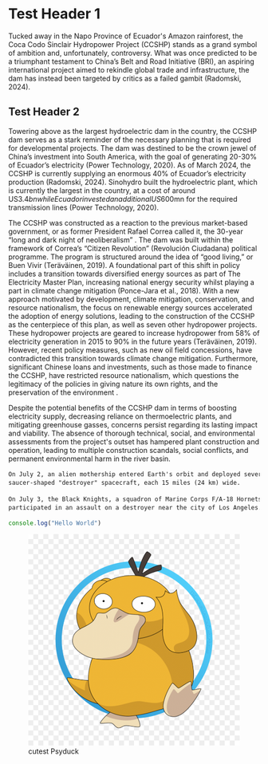 # Test Header 1
Tucked away in the Napo Province of Ecuador's Amazon rainforest, the Coca Codo Sinclair Hydropower Project (CCSHP) stands as a grand symbol of ambition and, unfortunately, controversy. What was once predicted to be a triumphant testament to China’s Belt and Road Initiative (BRI), an aspiring international project aimed to rekindle global trade and infrastructure, the dam has instead been targeted by critics as a failed gambit (Radomski, 2024).  

## Test Header 2
Towering above as the largest hydroelectric dam in the country, the CCSHP dam serves as a stark reminder of the necessary planning that is required for developmental projects. The dam was destined to be the crown jewel of China’s investment into South America, with the goal of generating 20-30% of Ecuador’s electricity (Power Technology, 2020). As of March 2024, the CCSHP is currently supplying an enormous 40% of Ecuador’s electricity production (Radomski, 2024). Sinohydro built the hydroelectric plant, which is currently the largest in the country, at a cost of around US$3.4bn while Ecuador invested an additional US$600mn for the required transmission lines (Power Technology, 2020).  

The CCSHP was constructed as a reaction to the previous market-based government, or as former President Rafael Correa called it, the 30-year “long and dark night of neoliberalism” . The dam was built within the framework of Correa’s “Citizen Revolution” (Revolución Ciudadana) political programme. The program is structured around the idea of “good living,” or Buen Vivir (Teräväinen, 2019). A foundational part of this shift in policy includes a transition towards diversified energy sources as part of The Electricity Master Plan, increasing national energy security whilst playing a part in climate change mitigation (Ponce-Jara et al., 2018). With a new approach motivated by development, climate mitigation, conservation, and resource nationalism, the focus on renewable energy sources accelerated the adoption of energy solutions, leading to the construction of the CCSHP as the centerpiece of this plan, as well as seven other hydropower projects. These hydropower projects are geared to increase hydropower from 58% of electricity generation in 2015 to 90% in the future years (Teräväinen, 2019). However, recent policy measures, such as new oil field concessions, have contradicted this transition towards climate change mitigation. Furthermore, significant Chinese loans and investments, such as those made to finance the CCSHP, have restricted resource nationalism, which questions the legitimacy of the policies in giving nature its own rights, and the preservation of the environment .

Despite the potential benefits of the CCSHP dam in terms of boosting electricity supply, decreasing reliance on thermoelectric plants, and mitigating greenhouse gasses, concerns persist regarding its lasting impact and viability. The absence of thorough technical, social, and environmental assessments from the project's outset has hampered plant construction and operation, leading to multiple construction scandals, social conflicts, and permanent environmental harm in the river basin.

```md
On July 2, an alien mothership entered Earth's orbit and deployed several dozen 
saucer-shaped "destroyer" spacecraft, each 15 miles (24 km) wide.
    
On July 3, the Black Knights, a squadron of Marine Corps F/A-18 Hornets, 
participated in an assault on a destroyer near the city of Los Angeles.
```

```js
console.log("Hello World")
```

<figure>
    <img src="media/psyduck.png" alt="Cute Psyduck" />
    <figcaption>cutest Psyduck</figcaption>
</figure>

<!-- ![cute psyduck](../media/psyduck.png) -->